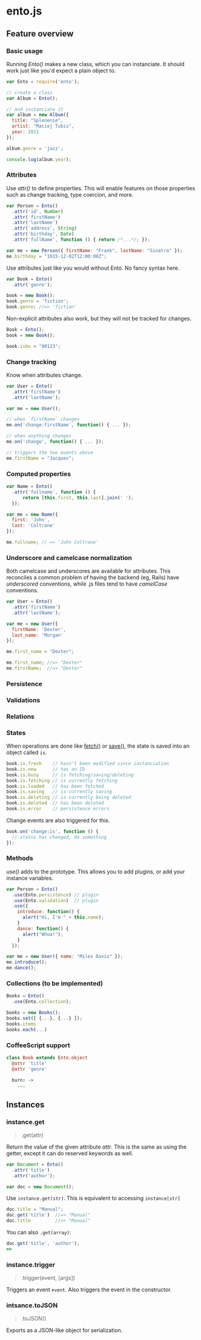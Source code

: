 ento.js
=======

Feature overview
----------------

### Basic usage

Running *Ento()* makes a new class, which you can instanciate. It should work 
just like you'd expect a plain object to.

```js
var Ento = require('ento');

// create a class
var Album = Ento();

// and instanciate it
var album = new Album({
  title: "Splenenie",
  artist: "Maciej Tubis",
  year: 2011
});

album.genre = 'jazz';

console.log(album.year);
```

### Attributes

Use *attr()* to define properties. This will enable features on those properties 
such as change tracking, type coercion, and more.

```js
var Person = Ento()
  .attr('id', Number)
  .attr('firstName')
  .attr('lastName')
  .attr('address', String)
  .attr('birthday', Date)
  .attr('fullName', function () { return /*...*/; });

var me = new Person({ firstName: "Frank", lastName: "Sinatra" });
me.birthday = "1915-12-02T12:00:00Z";
```

Use attributes just like you would without Ento. No fancy syntax here.

```js
var Book = Ento()
  .attr('genre');

book = new Book();
book.genre = 'fiction';
book.genre; //=> 'fiction'
```

Non-explicit attributes also work, but they will not be tracked for changes.

```js
Book = Ento();
book = new Book();

book.isbn = "00123";
```

### Change tracking

Know when attributes change.

```js
var User = Ento()
  .attr('firstName')
  .attr('lastName');

var me = new User();

// when `firstName` changes
me.on('change:firstName', function() { ... });

// when anything changes
me.on('change', function() { ... });

// triggers the two events above
me.firstName = "Jacques";
```

### Computed properties

```js
var Name = Ento()
  .attr('fullname', function () {
      return [this.first, this.last].join(' ');
  });

var me = new Name({
  first: 'John',
  last: 'Coltrane'
});

me.fullname; // => 'John Coltrane'
```

### Underscore and camelcase normalization

Both camelcase and underscores are available for attributes. This reconciles a 
common problem of having the backend (eg, Rails) have *underscored* conventions, 
       while .js files tend to have *camelCase* conventions.

```js
var User = Ento()
  .attr('firstName')
  .attr('lastName');

var me = new User({
  firstName: 'Dexter',
  last_name: 'Morgan'
});

me.first_name = "Dexter";

me.first_name; //=> "Dexter"
me.firstName;  //=> "Dexter"
```

### Persistence

### Validations

### Relations

### States

When operations are done like [fetch()] or [save()], the state is saved into an 
object called `is`.

```js
book.is.fresh    // hasn't been modified since instanciation
book.is.new      // has an ID
book.is.busy     // is fetching/saving/deleting
book.is.fetching // is currently fetching
book.is.loaded   // has been fetched
book.is.saving   // is currently saving
book.is.deleting // is currently being deleted
book.is.deleted  // has been deleted
book.is.error    // persistence errors
```

Change events are also triggered for this.

```js
book.on('change:is', function () {
  // status has changed, do something
});
```

### Methods

*use()* adds to the prototype. This allows you to add plugins, or add your 
instance variables.

```js
var Person = Ento()
  .use(Ento.persistence) // plugin
  .use(Ento.validation)  // plugin
  .use({
    introduce: function() {
      alert("Hi, I'm " + this.name);
    }
    dance: function() {
      alert("Whoa!");
    }
  });

var me = new User({ name: "Miles Davis" });
me.introduce();
me.dance();
```

### Collections (to be implemented)

```js
Books = Ento()
  .use(Ento.collection);

books = new Books();
books.set([ {...}, {...} ]);
books.items
books.each(...)
```

### CoffeeScript support

```coffee
class Book extends Ento.object
  @attr 'title'
  @attr 'genre'

  burn: ->
    ...
```

Instances
---------

### instance.get
> .get(attr)

Return the value of the given attribute *attr*. This is the
same as using the getter, except it can do reserved keywords as
well.

```js
var Document = Ento()
  .attr('title')
  .attr('author');

var doc = new Document();
```

Use `instance.get(str)`. This is equivalent to accessing `instance[str]`

```js
doc.title = "Manual";
doc.get('title')  //=> "Manual"
doc.title         //=> "Manual"
```

You can also `.get(array)`:

```js
doc.get('title', 'author');
=>
```

### instance.trigger
> .trigger(event, [args])

Triggers an event `event`. Also triggers the event in the
constructor.

### intsance.toJSON
> .toJSON()

Exports as a JSON-like object for serialization.

[fetch()]: #fetch
[save()]: #save

